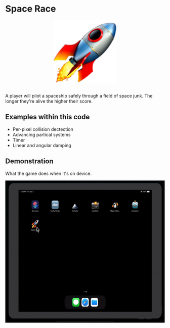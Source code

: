 # Space Race
<p align="center">
  <img src="demo/app-icon.png " alt="Application icon"
	  title="Application icon" align="center" width="200" height="200" />
</p>
</br>
A player will pilot a spaceship safely through a field of space junk. The longer they're alive the higher their score.

## Examples within this code
- Per-pixel collision dectection
- Advancing partical systems
- Timer
- Linear and angular damping

## Demonstration
What the game does when it's on device.
</br>
<p align="center">
<img src="demo/space-race.gif" alt="Application demonstration"
	title="Application demonstration" width="600" height="450" />
</p>
